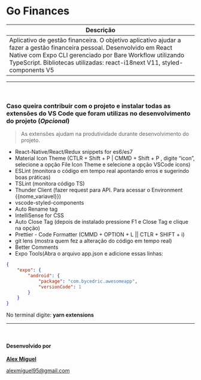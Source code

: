 # Go Finances

|   Descrição
|---
| Aplicativo de gestão financeira. O objetivo aplicativo ajudar a fazer a gestão financeira pessoal. Desenvolvido em React Native com Expo CLI gerenciado por Bare Workflow utilizando TypeScript. Bibliotecas utilizadas: react-i18next V11, styled-components V5 |

---
&nbsp; 

###  Caso queira contribuir com o projeto e instalar todas as extensões do VS Code que foram utilizas no desenvolvimento do projeto **(*Opcional*)**
> As extensões ajudam na produtividade durante desenvolvimento do projeto.
* React-Native/React/Redux snippets for es6/es7
* Material Icon Theme (CTLR + Shift + P | CMMD + Shift + P , digite “icon”, selecione a opção File Icon Theme e selecione a opção VSCode icons)
* ESLint (monitora o código em tempo real apontando erros e sugerindo boas práticas)
* TSLint (monitora código TS)
* Thunder Client (fazer request para API. Para acessar o Environment {{nome_variavel}})
* vscode-styled-components
* Auto Rename tag
* IntelliSense for CSS
* Auto Close Tag (depois de instalado pressione F1 e Close Tag e clique na opção)
* Prettier - Code Formatter (CMMD + OPTION + L || CTLR + SHIFT + i) 
* git lens (mostra quem fez a alteração do código em tempo real)
* Better Comments
* Expo Tools(Abra o arquivo app.json e adicione essas linhas: 
```json
{
    "expo": {
        "android": {
            "package": "com.bycedric.awesomeapp",
            "versionCode": 1
        }
    } 
}  
```


No terminal digite: **yarn extensions**

---


&nbsp;  
#### Desenvolvido por
**[Alex Miguel](https://www.linkedin.com/in/alexmiguel95/)**

alexmiguel95@gmail.com